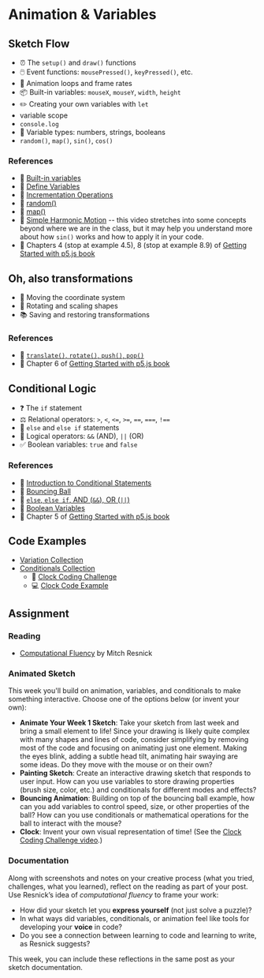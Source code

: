 # Animation & Variables

## Sketch Flow

- ⏰ The `setup()` and `draw()` functions
- 🖱️ Event functions: `mousePressed()`, `keyPressed()`, etc.
- 🔄 Animation loops and frame rates
- 📦 Built-in variables: `mouseX`, `mouseY`, `width`, `height`
- ✏️ Creating your own variables with `let`
- variable scope
- `console.log`
- 🔢 Variable types: numbers, strings, booleans
- `random()`, `map()`, `sin()`, `cos()`

### References

- 🎥 [Built-in variables](https://thecodingtrain.com/tracks/code-programming-with-p5-js/code/2-variables/1-mouseX-mouseY)
- 🎥 [Define Variables](https://thecodingtrain.com/tracks/code-programming-with-p5-js/code/2-variables/2-define-variables)
- 🎥 [Incrementation Operations](https://thecodingtrain.com/tracks/code-programming-with-p5-js/code/2-variables/3-incrementation)
- 🎥 [random()](https://thecodingtrain.com/tracks/code-programming-with-p5-js/code/2-variables/4-random)
- 🎥 [map()](https://thecodingtrain.com/tracks/code-programming-with-p5-js/code/2-variables/5-map)
- 🎥 [Simple Harmonic Motion](https://thecodingtrain.com/tracks/the-nature-of-code-2/noc/3-angles/5-harmonic-motion) -- this video stretches into some concepts beyond where we are in the class, but it may help you understand more about how `sin()` works and how to apply it in your code.
- 📖 Chapters 4 (stop at example 4.5), 8 (stop at example 8.9) of [Getting Started with p5.js book](https://ebookcentral.proquest.com/lib/nyulibrary-ebooks/detail.action?docID=4333728)

## Oh, also transformations

- 📐 Moving the coordinate system
- 🔄 Rotating and scaling shapes
- 📚 Saving and restoring transformations

### References

- 🎥 [`translate()`, `rotate()`, `push()`, `pop()`](https://thecodingtrain.com/tracks/transformations-in-p5)
- 📖 Chapter 6 of [Getting Started with p5.js book](https://ebookcentral.proquest.com/lib/nyulibrary-ebooks/detail.action?docID=4333728)

## Conditional Logic

- ❓ The `if` statement
- ⚖️ Relational operators: `>`, `<`, `<=`, `>=`, `==`, `===`, `!==`
- 🔀 `else` and `else if` statements
- 🔗 Logical operators: `&&` (AND), `||` (OR)
- ✅ Boolean variables: `true` and `false`

### References

- 🎥 [Introduction to Conditional Statements](https://thecodingtrain.com/tracks/code-programming-with-p5-js/code/3-conditionals/1-conditionals)
- 🎥 [Bouncing Ball](https://thecodingtrain.com/tracks/code-programming-with-p5-js/code/3-conditionals/2-bouncing)
- 🎥 [`else`, `else if`, AND (`&&`), OR (`||`)](https://thecodingtrain.com/tracks/code-programming-with-p5-js/code/3-conditionals/3-else-if-and-or)
- 🎥 [Boolean Variables](https://thecodingtrain.com/tracks/code-programming-with-p5-js/code/3-conditionals/4-boolean)
- 📖 Chapter 5 of [Getting Started with p5.js book](https://ebookcentral.proquest.com/lib/nyulibrary-ebooks/detail.action?docID=4333728)

## Code Examples

- [Variation Collection](https://editor.p5js.org/ima-cc/collections/aKxqpZOkV)
- [Conditionals Collection](https://editor.p5js.org/ima-cc/collections/O-fRRdULj)
  - 🎥 [Clock Coding Challenge](https://thecodingtrain.com/challenges/74-clock)
  - 💻 [Clock Code Example](https://editor.p5js.org/codingtrain/sketches/2lvHFWPbW)

## Assignment

### Reading

- <a href="https://mres.medium.com/computational-fluency-776143c8d725" target="_blank">Computational Fluency</a> by Mitch Resnick

### Animated Sketch

This week you'll build on animation, variables, and conditionals to make something interactive. Choose one of the options below (or invent your own):

- **Animate Your Week 1 Sketch**: Take your sketch from last week and bring a small element to life! Since your drawing is likely quite complex with many shapes and lines of code, consider simplifying by removing most of the code and focusing on animating just one element. Making the eyes blink, adding a subtle head tilt, animating hair swaying are some ideas. Do they move with the mouse or on their own?
- **Painting Sketch**: Create an interactive drawing sketch that responds to user input. How can you use variables to store drawing properties (brush size, color, etc.) and conditionals for different modes and effects?
- **Bouncing Animation**: Building on top of the bouncing ball example, how can you add variables to control speed, size, or other properties of the ball? How can you use conditionals or mathematical operations for the ball to interact with the mouse?
- **Clock**: Invent your own visual representation of time! (See the [Clock Coding
  Challenge video](https://thecodingtrain.com/challenges/74-clock).)

### Documentation

Along with screenshots and notes on your creative process (what you tried, challenges, what you learned), reflect on the reading as part of your post. Use Resnick’s idea of _computational fluency_ to frame your work:

- How did your sketch let you **express yourself** (not just solve a puzzle)?
- In what ways did variables, conditionals, or animation feel like tools for developing your **voice** in code?
- Do you see a connection between learning to code and learning to write, as Resnick suggests?

This week, you can include these reflections in the same post as your sketch documentation.
